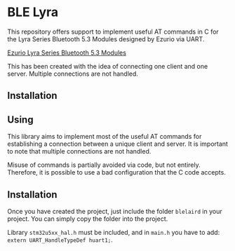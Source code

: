 # BLE Lyra

This repository offers support to implement useful AT commands in C for the Lyra Series Bluetooth 5.3 Modules designed by Ezurio via UART.

[Ezurio Lyra Series Bluetooth 5.3 Modules](https://www.ezurio.com/wireless-modules/bluetooth-modules/bluetooth-5-modules/lyra-series-bluetooth-53-modules)

This has been created with the idea of connecting one client and one server. Multiple connections are not handled.

## Installation

## Using

This library aims to implement most of the useful AT commands for establishing a connection between a unique client and server. It is important to note that multiple connections are not handled.

Misuse of commands is partially avoided via code, but not entirely. Therefore, it is possible to use a bad configuration that the C code accepts.

## Installation

Once you have created the project, just include the folder `blelaird` in your project. You can simply copy the folder into the project.

Library `stm32u5xx_hal.h` must be included, and in `main.h` you have to add: `extern UART_HandleTypeDef huart1;`.
